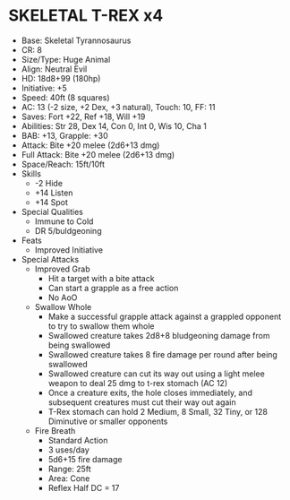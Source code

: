 # SKELETAL T-REX x4
- Base: Skeletal Tyrannosaurus
- CR: 8
- Size/Type: Huge Animal
- Align: Neutral Evil
- HD: 18d8+99 (180hp)
- Initiative: +5
- Speed: 40ft (8 squares)
- AC: 13 (-2 size, +2 Dex, +3 natural), Touch: 10, FF: 11
- Saves: Fort +22, Ref +18, Will +19
- Abilities: Str 28, Dex 14, Con 0, Int 0, Wis 10, Cha 1
- BAB: +13, Grapple: +30
- Attack: Bite +20 melee (2d6+13 dmg)
- Full Attack: Bite +20 melee (2d6+13 dmg)
- Space/Reach: 15ft/10ft
- Skills
	- -2 Hide
	- +14 Listen
	- +14 Spot
- Special Qualities
	- Immune to Cold
	- DR 5/buldgeoning
- Feats
	- Improved Initiative
- Special Attacks
	- Improved Grab
		- Hit a target with a bite attack
		- Can start a grapple as a free action
		- No AoO
	- Swallow Whole
		- Make a successful grapple attack against a grappled opponent to try to swallow them whole
		- Swallowed creature takes 2d8+8 bludgeoning damage from being swallowed
		- Swallowed creature takes 8 fire damage per round after being swallowed
		- Swallowed creature can cut its way out using a light melee weapon to deal 25 dmg to t-rex stomach (AC 12)
		- Once a creature exits, the hole closes immediately, and subsequent creatures must cut their way out again
		- T-Rex stomach can hold 2 Medium, 8 Small, 32 Tiny, or 128 Diminutive or smaller opponents
	- Fire Breath
		- Standard Action
		- 3 uses/day
		- 5d6+15 fire damage
		- Range: 25ft
		- Area: Cone
		- Reflex Half DC = 17

